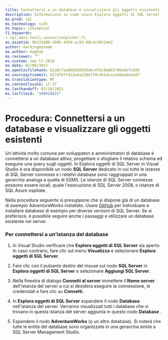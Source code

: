 ```yaml
---
title: Connettersi a un database e visualizzare gli oggetti esistenti
description: Informazioni su come usare Esplora oggetti di SQL Server in Visual Studio per connettersi a istanze di SQL Server locali e non locali.
ms.prod: sql
ms.technology: ssdt
ms.topic: conceptual
f1_keywords:
- sql.data.tools.connectionpicker.f1
ms.assetid: 9b331800-3806-4459-ac58-88cdc98124d3
author: markingmyname
ms.author: maghan
ms.reviewer: “”
ms.custom: seo-lt-2019
ms.date: 02/09/2017
ms.openlocfilehash: b2a8c7ae0bbd50598d6c476c0a065786e6efcddb
ms.sourcegitcommit: 917df4ffd22e4a229af7dc481dcce3ebba0aa4d7
ms.translationtype: MT
ms.contentlocale: it-IT
ms.lasthandoff: 02/10/2021
ms.locfileid: "100018421"
---
```

# <a name="how-to-connect-to-a-database-and-browse-existing-objects"></a>Procedura: Connettersi a un database e visualizzare gli oggetti esistenti

Un'attività molto comune per sviluppatori e amministratori di database è connettersi a un database attivo, progettare o sfogliare il relativo schema ed eseguire una query sugli oggetti. In Esplora oggetti di SQL Server in Visual Studio è ora disponibile un nodo **SQL Server** dedicato in cui tutte le istanze di SQL Server connesse e i relativi database sono raggruppati in una gerarchia analoga a quella di SSMS. Le istanze di SQL Server connesse possono essere locali, quale l'esecuzione di SQL Server 2008, o istanze di SQL Azure ospitate.  
  
Nella procedura seguente si presuppone che si dispone già di un database di esempio AdventureWorks installato. Usare [GitHub](https://github.com/Microsoft/sql-server-samples/releases/tag/adventureworks) per individuare e installare database di esempio per diverse versioni di SQL Server. Se si preferisce, è possibile seguire anche i passaggi e utilizzare un database esistente nel server.  
  
### <a name="to-connect-to-a-database-instance"></a>Per connettersi a un'istanza del database  
  
1.  In Visual Studio verificare che **Esplora oggetti di SQL Server** sia aperto. In caso contrario, fare clic sul menu **Visualizza** e selezionare **Esplora oggetti di SQL Server**.  
  
2.  Fare clic con il pulsante destro del mouse sul nodo **SQL Server** in **Esplora oggetti di SQL Server** e selezionare **Aggiungi SQL Server**.  
  
3.  Nella finestra di dialogo **Connetti al server** immettere il **Nome server** dell'istanza del server a cui si desidera eseguire la connessione, le credenziali e fare clic su **Connetti**.  
  
4.  In **Esplora oggetti di SQL Server** espandere il nodo **Database** nell'istanza del server. Verranno visualizzati tutti i database che si trovano in questa istanza del server aggiunta in questo nodo **Database** .  
  
5.  Espandere il nodo **AdventureWorks** (o un altro database). Si noterà che tutte le entità del database sono organizzate in una gerarchia simile a SQL Server Management Studio.  
  
